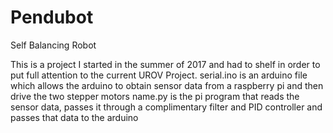 # Pendubot
Self Balancing Robot

This is a project I started in the summer of 2017 and had to shelf in order to put full attention to the current UROV Project.
serial.ino is an arduino file which allows the arduino to obtain sensor data from a raspberry pi and then drive the two stepper motors
name.py is the pi program that reads the sensor data, passes it through a complimentary filter and PID controller and passes that data to the arduino
